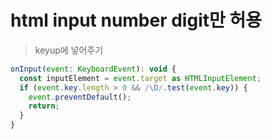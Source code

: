 # html input number digit만 허용

> keyup에 넣어주기

```js
onInput(event: KeyboardEvent): void {
  const inputElement = event.target as HTMLInputElement;
  if (event.key.length > 0 && /\D/.test(event.key)) {
    event.preventDefault();
    return;
  }
}
```
